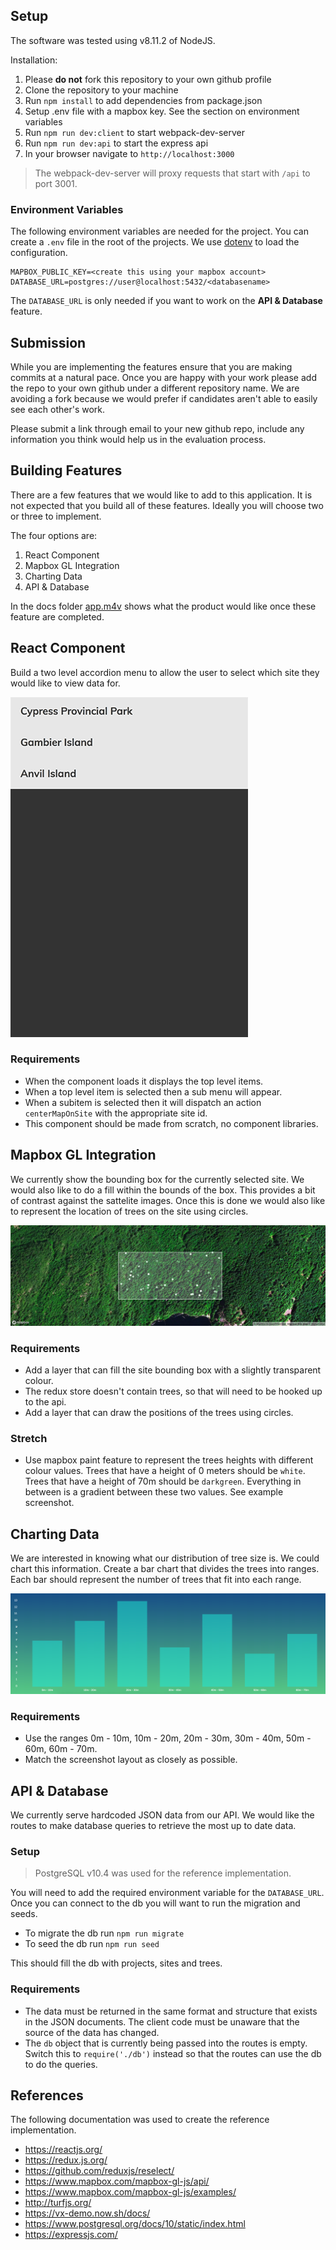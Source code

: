 

## Setup

The software was tested using v8.11.2 of NodeJS.

Installation:

1. Please **do not** fork this repository to your own github profile
2. Clone the repository to your machine
3. Run `npm install` to add dependencies from package.json
4. Setup .env file with a mapbox key. See the section on environment variables
4. Run `npm run dev:client` to start webpack-dev-server
5. Run `npm run dev:api` to start the express api
6. In your browser navigate to `http://localhost:3000` 

> The webpack-dev-server will proxy requests that start with `/api` to port 3001.


### Environment Variables

The following environment variables are needed for the project. You can create a `.env` file in the root of the projects. We use [dotenv](https://github.com/motdotla/dotenv) to load the configuration.

```
MAPBOX_PUBLIC_KEY=<create this using your mapbox account>
DATABASE_URL=postgres://user@localhost:5432/<databasename>
```

The `DATABASE_URL` is only needed if you want to work on the __API & Database__ feature.


## Submission

While you are implementing the features ensure that you are making commits at a natural pace. Once you are happy with your work please add the repo to your own github under a different repository name. We are avoiding a fork because we would prefer if candidates aren't able to easily see each other's work.

Please submit a link through email to your new github repo, include any information you think would help us in the evaluation process. 


## Building Features

There are a few features that we would like to add to this application. It is not expected that you build all of these features. Ideally you will choose two or three to implement. 

The four options are:

1. React Component
2. Mapbox GL Integration
3. Charting Data
4. API & Database

In the docs folder [app.m4v](docs/app.m4v) shows what the product would like once these feature are completed.

## React Component

Build a two level accordion menu to allow the user to select which site they would like to view data for. 

![Accordion](docs/component/accordion.gif)


### Requirements

- When the component loads it displays the top level items.
- When a top level item is selected then a sub menu will appear.
- When a subitem is selected then it will dispatch an action `centerMapOnSite` with the appropriate site id.
- This component should be made from scratch, no component libraries.


## Mapbox GL Integration

We currently show the bounding box for the currently selected site. We would also like to do a fill within the bounds of the box. This provides a bit of contrast against the sattelite images. Once this is done we would also like to represent the location of trees on the site using circles.

![Mapbox](docs/mapbox/map.jpg)


### Requirements

- Add a layer that can fill the site bounding box with a slightly transparent colour.
- The redux store doesn't contain trees, so that will need to be hooked up to the api.
- Add a layer that can draw the positions of the trees using circles.


### Stretch

- Use mapbox paint feature to represent the trees heights with different colour values. Trees that have a height of 0 meters should be `white`. Trees that have a height of 70m should be `darkgreen`. Everything in between is a gradient between these two values. See example screenshot.


## Charting Data

We are interested in knowing what our distribution of tree size is. We could chart this information. Create a bar chart that divides the trees into ranges. Each bar should represent the number of trees that fit into each range.

![Mapbox](docs/chart/tree_height.png)


### Requirements

-  Use the ranges 0m - 10m, 10m - 20m, 20m - 30m, 30m - 40m, 50m - 60m, 60m - 70m.
-  Match the screenshot layout as closely as possible.


## API & Database

We currently serve hardcoded JSON data from our API. We would like the routes to make database queries to retrieve the most up to date data.


### Setup

> PostgreSQL v10.4 was used for the reference implementation.

You will need to add the required environment variable for the `DATABASE_URL`. Once you can connect to the db you will want to run the migration and seeds. 

- To migrate the db run `npm run migrate`
- To seed the db run `npm run seed`

This should fill the db with projects, sites and trees.


### Requirements

- The data must be returned in the same format and structure that exists in the JSON documents. The client code must be unaware that the source of the data has changed.
- The `db` object that is currently being passed into the routes is empty. Switch this to `require('./db')` instead so that the routes can use the db to do the queries.


## References

The following documentation was used to create the reference implementation.

- https://reactjs.org/
- https://redux.js.org/
- https://github.com/reduxjs/reselect/
- https://www.mapbox.com/mapbox-gl-js/api/
- https://www.mapbox.com/mapbox-gl-js/examples/
- http://turfjs.org/
- https://vx-demo.now.sh/docs/
- https://www.postgresql.org/docs/10/static/index.html
- https://expressjs.com/
